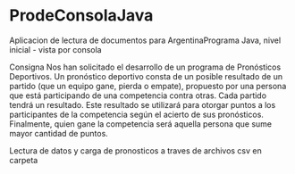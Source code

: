 # ProdeConsolaJava
Aplicacion de lectura de documentos para ArgentinaPrograma Java, nivel inicial - vista por consola

Consigna
Nos han solicitado el desarrollo de un programa de Pronósticos Deportivos.
Un pronóstico deportivo consta de un posible resultado de un partido (que un equipo gane,
pierda o empate), propuesto por una persona que está participando de una competencia
contra otras.
Cada partido tendrá un resultado. Este resultado se utilizará para otorgar puntos a los
participantes de la competencia según el acierto de sus pronósticos.
Finalmente, quien gane la competencia será aquella persona que sume mayor cantidad de
puntos.

Lectura de datos y carga de pronosticos a traves de archivos csv en carpeta
